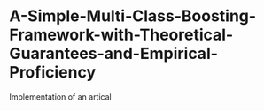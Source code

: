 # A-Simple-Multi-Class-Boosting-Framework-with-Theoretical-Guarantees-and-Empirical-Proficiency
Implementation of an artical 
